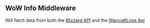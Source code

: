 ## WoW Info Middleware

Will fetch data from both the [Blizzard API](https://develop.battle.net/documentation/world-of-warcraft) and the [WarcraftLogs Api](https://www.warcraftlogs.com/api/docs)